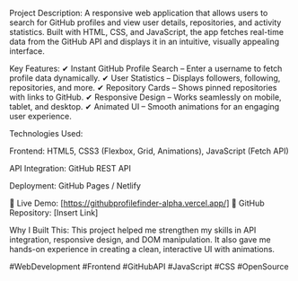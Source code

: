 
Project Description:
A responsive web application that allows users to search for GitHub profiles and view user details, repositories, and activity statistics. Built with HTML, CSS, and JavaScript, the app fetches real-time data from the GitHub API and displays it in an intuitive, visually appealing interface.

Key Features:
✔ Instant GitHub Profile Search – Enter a username to fetch profile data dynamically.
✔ User Statistics – Displays followers, following, repositories, and more.
✔ Repository Cards – Shows pinned repositories with links to GitHub.
✔ Responsive Design – Works seamlessly on mobile, tablet, and desktop.
✔ Animated UI – Smooth animations for an engaging user experience.

Technologies Used:

Frontend: HTML5, CSS3 (Flexbox, Grid, Animations), JavaScript (Fetch API)

API Integration: GitHub REST API

Deployment: GitHub Pages / Netlify

🔗 Live Demo: [https://githubprofilefinder-alpha.vercel.app/]
📂 GitHub Repository: [Insert Link]

Why I Built This:
This project helped me strengthen my skills in API integration, responsive design, and DOM manipulation. It also gave me hands-on experience in creating a clean, interactive UI with animations.

#WebDevelopment #Frontend #GitHubAPI #JavaScript #CSS #OpenSource

